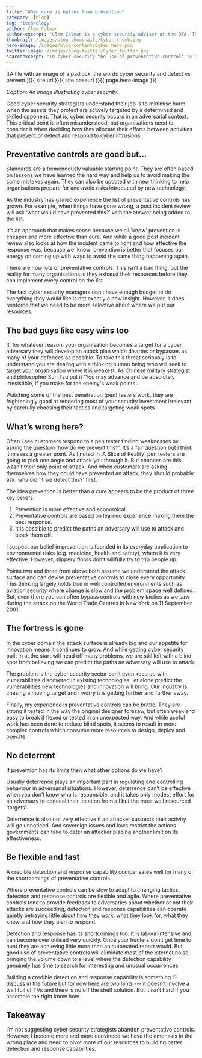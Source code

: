 ```yaml
---
title: "When cure is better than prevention"
category: [blog]
tag: 'technology'
author: Clem Colman
author-excerpt: "Clem Colman is a cyber security adviser at the DTA. The DTA's cyber security unit works with Australian Government agencies to improve cyber security posture through review, collaboration and innovation."
thumbnail: /images/blog-thumbnails/Cyber_thumb.png
hero-image: /images/blog-content/Cyber_hero.png
twitter-image: /images/blog-twitter/Cyber_twitter.png
searchexcerpt: "In cyber security the use of preventative controls is the ruling doctrine on how to protect organisations. But as the potential avenues of attack expand prevention is not keeping up."
---
```


![A tile with an image of a padlock, the words cyber security and detect vs prevent.]({{ site.url }}{{ site.baseurl }}{{ page.hero-image }})

*Caption: An image illustrating cyber security.*

Good cyber security strategists understand their job is to minimise harm when the assets they protect are actively targeted by a determined and skilled opponent. That is, cyber security occurs in an adversarial context. This critical point is often misunderstood, but organisations need to consider it when deciding how they allocate their efforts between activities that prevent or detect and respond to cyber intrusions.

## Preventative controls are good but...

Standards are a tremendously valuable starting point. They are often based on lessons we have learned the hard way and help us to avoid making the same mistakes again. They can also be updated with new thinking to help organisations prepare for and avoid risks introduced by new technology.

As the industry has gained experience the list of preventative controls has grown. For example, when things have gone wrong, a post incident review will ask &lsquo;what would have prevented this?&rsquo; with the answer being added to the list.

It’s an approach that makes sense because we all 'know’ prevention is cheaper and more effective than cure. And while a good post incident review also looks at how the incident came to light and how effective the response was, because we 'know' prevention is better that focuses our energy on coming up with ways to avoid the same thing happening again.

There are now lots of preventative controls. This isn’t a bad thing, but the reality for many organisations is they exhaust their resources before they can implement every control on the list.

The fact cyber security managers don’t have enough budget to do everything they would like is not exactly a new insight. However, it does reinforce that we need to be more selective about where we put our resources.

## The bad guys like easy wins too

If, for whatever reason, your organisation becomes a target for a cyber adversary they will develop an attack plan which disarms or bypasses as many of your defences as possible. To take this threat seriously is to understand you are dealing with a thinking human being who will seek to target your organisation where it is weakest. As Chinese military strategist and philosopher Sun Tzu  put it 'You may advance and be absolutely irresistible, if you make for the enemy's weak points'. 

Watching some of the best penetration (pen) testers work, they are frighteningly good at rendering most of your security investment irrelevant by carefully choosing their tactics and targeting weak spots.

## What’s wrong here?

Often I see customers respond to a pen tester finding weaknesses by asking the question 'how do we prevent this?'. It’s a fair question but I think it misses a greater point. As I noted in 'A Slice of Reality' pen testers are going to pick one angle and attack you through it. But chances are this wasn’t their only point of attack. And when customers are asking themselves how they could have prevented an attack, they should probably ask 'why didn’t we detect this?' first.

The idea prevention is better than a cure appears to be the product of three key beliefs:

1. Prevention is more effective and economical.
2. Preventative controls are based on learned experience making them the best response.
3. It is possible to predict the paths an adversary will use to attack and block them off.

I suspect our belief in prevention is founded in its everyday application to environmental risks (e.g. medicine, health and safety), where it is very effective. However,  slippery floors don’t willfully try to trip people up. 

Points two and three from above both assume we understand the attack surface and can devise preventative controls to close every opportunity. This thinking largely holds true in well controlled environments such as aviation security where change is slow and the problem space well defined. But, even there you can often bypass controls with new tactics as we saw during the attack on the World Trade Centres in New York on 11 September 2001.

## The fortress is gone

In the cyber domain the attack surface is already big and our appetite for innovation means it continues to grow. And while getting cyber security built in at the start will head off many problems, we are still left with a blind spot from believing we can predict the paths an adversary will use to attack. 

The problem is the cyber security sector can’t even keep up with vulnerabilities discovered in existing technologies, let alone predict the vulnerabilities new technologies and innovation will bring. Our industry is chasing a moving target and I worry it is getting further and further away.

Finally, my experience is preventative controls can be brittle. They are strong if tested in the way the original designer foresaw, but often weak and easy to break if flexed or tested in an unexpected way. And while useful work has been done to reduce blind spots, it seems to result in more complex controls which consume more resources to design, deploy and operate.

## No deterrent

If prevention has its limits then what other options do we have? 

Usually deterrence plays an important part in regulating and controlling behaviour in adversarial situations. However, deterrence can’t be effective when you don’t know who is responsible, and it takes only modest effort for an adversary to conceal their location from all but the most well resourced ‘targets’. 

Deterrence is also not very effective if an attacker suspects their activity will go unnoticed. And sovereign issues and laws restrict the actions governments can take to deter an attacker placing another limit on its effectiveness. 

## Be flexible and fast

A credible detection and response capability compensates well for many of the shortcomings of preventative controls. 

Where preventative controls can be slow to adapt to changing tactics, detection and response controls are flexible and agile. Where preventative controls tend to provide feedback to adversaries about whether or not their attacks are succeeding, detection and response capabilities can operate quietly betraying little about how they work, what they look for, what they know and how they plan to respond.

Detection and response has its shortcomings too. It is labour intensive and can become over utilised very quickly. Once your hunters don’t get time to hunt they are achieving little more than an automated report would. But good use of preventative controls will eliminate most of the internet noise, bringing the volume down to a level where the detection capability genuinely has time to search for interesting and unusual occurrences.

Building a credible detection and response capability is something I’ll discuss in the future but for now here are two hints --- it doesn’t involve a wall full of TVs and there is no off the shelf solution. But it isn’t hard if you assemble the right know how.

## Takeaway

I’m not suggesting cyber security strategists abandon preventative controls. However, I become more and more convinced we have the emphasis in the wrong place and need to pivot more of our resources to building better detection and response capabilities.
